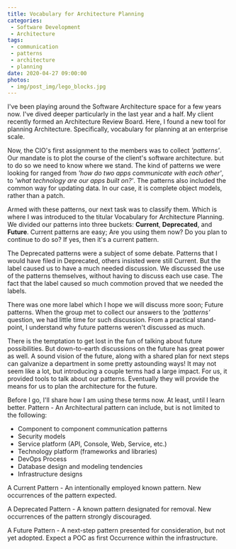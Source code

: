 ```yaml
---
title: Vocabulary for Architecture Planning
categories:
 - Software Development
 - Architecture
tags:
 - communication
 - patterns
 - architecture
 - planning
date: 2020-04-27 09:00:00
photos: 
 - img/post_img/lego_blocks.jpg
---
```


I've been playing around the Software Architecture space for a few years now. I've dived deeper particularly in the last year and a half. My client recently formed an Architecture Review Board. Here, I found a new tool for planning Architecture. Specifically, vocabulary for planning at an enterprise scale.

Now, the CIO's first assignment to the members was to collect _'patterns'_. Our mandate is to plot the course of the client's software architecture. but to do so we need to know where we stand. The kind of patterns we were looking for ranged from _'how do two apps communicate with each other'_, to _'what technology are our apps built on?'_. The patterns also included the common way for updating data. In our case, it is complete object models, rather than a patch.

Armed with these patterns, our next task was to classify them. Which is where I was introduced to the titular Vocabulary for Architecture Planning. We divided our patterns into three buckets: **Current**, **Deprecated**, and **Future**. Current patterns are easy; Are you using them now? Do you plan to continue to do so? If yes, then it's a current pattern.

The Deprecated patterns were a subject of some debate. Patterns that I would have filed in Deprecated, others insisted were still Current. But the label caused us to have a much needed discussion. We discussed the use of the patterns themselves, without having to discuss each use case. The fact that the label caused so much commotion proved that we needed the labels. 

There was one more label which I hope we will discuss more soon; Future patterns. When the group met to collect our answers to the _'patterns'_ question, we had little time for such discussion. From a practical stand-point, I understand why future patterns weren't discussed as much.

There is the temptation to get lost in the fun of talking about future possibilities. But down-to-earth discussions on the future has great power as well. A sound vision of the future, along with a shared plan for next steps can galvanize a department in some pretty astounding ways! It may not seem like a lot, but introducing a couple terms had a large impact. For us, it provided tools to talk about our patterns. Eventually they will provide the means for us to plan the architecture for the future. 

Before I go, I'll share how I am using these terms now. At least, until I learn better.
Pattern - An Architectural pattern can include, but is not limited to the following:
- Component to component communication patterns
- Security models
- Service platform (API, Console, Web, Service, etc.)
- Technology platform (frameworks and libraries)
- DevOps Process
- Database design and modeling tendencies 
- Infrastructure designs

A Current Pattern - An intentionally employed known pattern. New occurrences of the pattern expected.

A Deprecated Pattern - A known pattern designated for removal. New occurrences of the pattern strongly discouraged.

A Future Pattern - A next-step pattern presented for consideration, but not yet adopted. Expect a POC as first Occurrence within the infrastructure.